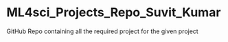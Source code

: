 # ML4sci_Projects_Repo_Suvit_Kumar
GitHub Repo containing all the required project for the given project
